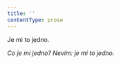 ```yaml
---
title: ''
contentType: prose
---
```


<section>

Je mi to jedno.

_Co je mi jedno? Nevím: je mi to jedno._

</section>
